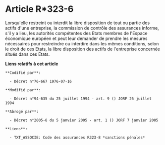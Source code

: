 # Article R*323-6

Lorsqu'elle restreint ou interdit la libre disposition de tout ou partie des actifs d'une entreprise, la commission de
contrôle des assurances informe, s'il y a lieu, les autorités compétentes des Etats membres de l'Espace économique européen
et peut leur demander de prendre les mesures nécessaires pour restreindre ou interdire dans les mêmes conditions, selon le
droit de ces Etats, la libre disposition des actifs de l'entreprise concernée situés dans ces Etats.

**Liens relatifs à cet article**

	**Codifié par**:

	  - Décret n°76-667 1976-07-16

	**Modifié par**:

	  - Décret n°94-635 du 25 juillet 1994 - art. 9 () JORF 26 juillet 1994

	**Abrogé par**:

	  - Décret n°2005-8 du 5 janvier 2005 - art. 1 () JORF 7 janvier 2005

	**Liens**:

	  - TXT_ASSOCIE: Code des assurances R323-8 *sanctions pénales*
